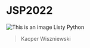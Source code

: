 # JSP2022
![This is an image](https://upload.wikimedia.org/wikipedia/commons/c/c3/Python-logo-notext.svg)
Listy Python
>Kacper Wiszniewski
